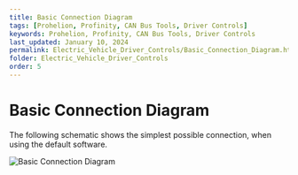 ```yaml
---
title: Basic Connection Diagram 
tags: [Prohelion, Profinity, CAN Bus Tools, Driver Controls]
keywords: Prohelion, Profinity, CAN Bus Tools, Driver Controls
last_updated: January 10, 2024
permalink: Electric_Vehicle_Driver_Controls/Basic_Connection_Diagram.html
folder: Electric_Vehicle_Driver_Controls
order: 5
---
```


# Basic Connection Diagram

The following schematic shows the simplest possible connection, when using the default software.

![Basic Connection Diagram]({{site.dox.baseurl}}/images/Driver_Control/Basic_Connection_Diagram.gif)

